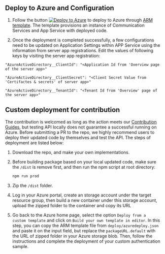 ## Deploy to Azure and Configuration

1. Follow the button [![Deploy to Azure](https://aka.ms/deploytoazurebutton)](https://portal.azure.com/#create/Microsoft.Template/uri/https%3A%2F%2Fraw.githubusercontent.com%2FAzure-Samples%2Fcommunication-services-authentication-hero-nodejs%2Fmain%2Fdeploy%2Fazuredeploy.json) to deploy to Azure through [ARM template](https://docs.microsoft.com/en-us/azure/azure-resource-manager/templates/overview). The template provisions an instance of Communication Services and App Service with deployed code. 

2. Once the deployment is completed successfully, a few configurations need to be updated on Application Settings within APP Service using the information from server app registrations. Edit the values of following keys by visiting the server app registration:

```
"AzureActiveDirectory__ClientId": "<Application Id from 'Overview page of the server app>"

"AzureActiveDirectory__ClientSecret": "<Client Secret Value from 'Certifactes & secrets' of server app>"

"AzureActiveDirectory__TenantId": "<Tenant Id from 'Overview' page of the server app>"
```


## Custom deployment for contribution 

The contribution is welcomed as long as the action meets our [Contribution Guides](https://github.com/Azure-Samples/communication-services-authentication-hero-nodejs/tree/main/docs/contribution-guides), but testing API locally does not guarantee a successful running on Azure. Before submitting a PR to the repo, we highly recommend users to deploy their updated code by themselves and test the API. The steps of deployment are listed below:

1. Download the repo, and make your own implementations. 

2. Before building package based on your local updated code, make sure the `/dist` is remove first, and then run the npm script at root directory:

    ```bash
    npm run prod
    ```

3. Zip the `/dist` folder.

4. Log in your Azure portal, create an storage account under the target resource group, then build a new container under this storage account, upload the zipped folder to the container and copy its URL

5. Go back to the Azure home page, select the option `Deploy from a custom template` and click on `Build your own template in editor`. In this step, you can copy the ARM template file from `deploy/azuredeploy.json` and paste it on the input field, but replace the `packageURL.default` with the URL of zipped folder in your Azure storage blob. Then, follow the instructions and complete the deployment of your custom authentication sample. 